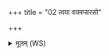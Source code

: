 +++
title = "02 त्वया वयमप्सरसो"

+++
<details><summary>मूलम् (WS)</summary>

त्वया वयमप्सरसो गन्धर्वांश्चातयामसि ।  
अजशृङ्ग्यज रक्षः सर्वान् गन्धेन नाशय ॥ २ ॥
</details>